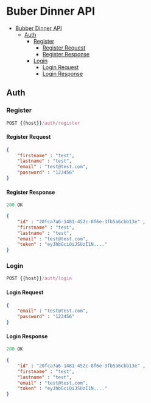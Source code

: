 # Buber Dinner API

- [Bubber Dinner API](#buber-dinner-api)
    - [Auth](#auth)
        - [Register](#register)
            - [Register Request](#register_request)
            - [Register Response](#register_response)
        - [Login](#login)
            - [Login Request](#login_request)
            - [Login Response](#login_response)

## Auth
### Register

```js
POST {{host}}/auth/register
```
#### Register Request
```json
{
    "firstname" : "test",
    "lastname" : "test",
    "email" : "test@test.com",
    "password" : "123456"
}
```
#### Register Response
```js
200 OK
```
```json
{
    "id" : "20fca7a6-1481-452c-8f6e-3fb5a6cbb13e" ,
    "firstname" : "test",
    "lastname" : "test",
    "email" : "test@test.com",
    "token" : "eyJhbGciOiJSUzI1N...."
}
```
### Login
```js
POST {{host}}/auth/login
```
#### Login Request
```json
{
    "email" : "test@test.com",
    "password" : "123456"
}
```
#### Login Response
```js
200 OK
```
```json
{
    "id" : "20fca7a6-1481-452c-8f6e-3fb5a6cbb13e" ,
    "firstname" : "test",
    "lastname" : "test",
    "email" : "test@test.com",
    "token" : "eyJhbGciOiJSUzI1N...." 
}
```



